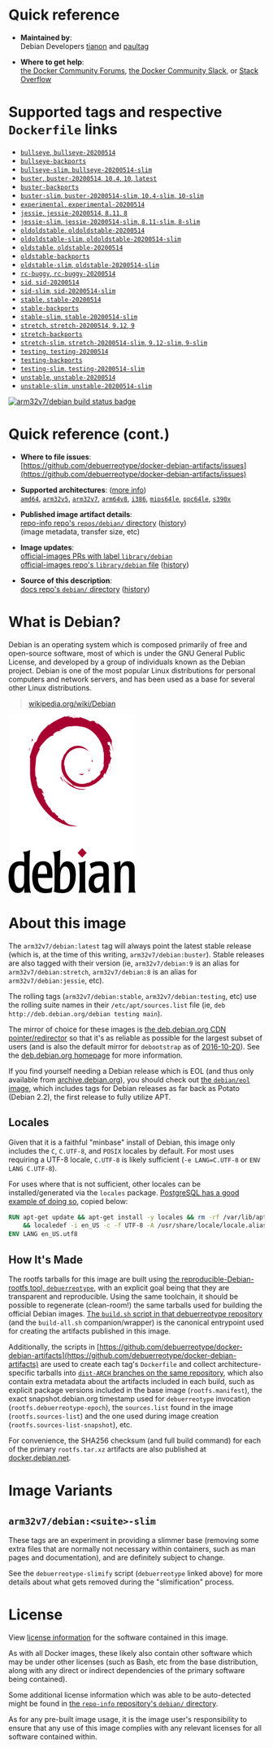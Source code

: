 <!--

********************************************************************************

WARNING:

    DO NOT EDIT "debian/README.md"

    IT IS AUTO-GENERATED

    (from the other files in "debian/" combined with a set of templates)

********************************************************************************

-->

# Quick reference

-	**Maintained by**:  
	Debian Developers [tianon](https://qa.debian.org/developer.php?login=tianon) and [paultag](https://qa.debian.org/developer.php?login=paultag)

-	**Where to get help**:  
	[the Docker Community Forums](https://forums.docker.com/), [the Docker Community Slack](http://dockr.ly/slack), or [Stack Overflow](https://stackoverflow.com/search?tab=newest&q=docker)

# Supported tags and respective `Dockerfile` links

-	[`bullseye`, `bullseye-20200514`](https://github.com/debuerreotype/docker-debian-artifacts/blob/b57848e8e68e1e50764b6f35d5d40d7b5c48d616/bullseye/Dockerfile)
-	[`bullseye-backports`](https://github.com/debuerreotype/docker-debian-artifacts/blob/b57848e8e68e1e50764b6f35d5d40d7b5c48d616/bullseye/backports/Dockerfile)
-	[`bullseye-slim`, `bullseye-20200514-slim`](https://github.com/debuerreotype/docker-debian-artifacts/blob/b57848e8e68e1e50764b6f35d5d40d7b5c48d616/bullseye/slim/Dockerfile)
-	[`buster`, `buster-20200514`, `10.4`, `10`, `latest`](https://github.com/debuerreotype/docker-debian-artifacts/blob/b57848e8e68e1e50764b6f35d5d40d7b5c48d616/buster/Dockerfile)
-	[`buster-backports`](https://github.com/debuerreotype/docker-debian-artifacts/blob/b57848e8e68e1e50764b6f35d5d40d7b5c48d616/buster/backports/Dockerfile)
-	[`buster-slim`, `buster-20200514-slim`, `10.4-slim`, `10-slim`](https://github.com/debuerreotype/docker-debian-artifacts/blob/b57848e8e68e1e50764b6f35d5d40d7b5c48d616/buster/slim/Dockerfile)
-	[`experimental`, `experimental-20200514`](https://github.com/debuerreotype/docker-debian-artifacts/blob/b57848e8e68e1e50764b6f35d5d40d7b5c48d616/experimental/Dockerfile)
-	[`jessie`, `jessie-20200514`, `8.11`, `8`](https://github.com/debuerreotype/docker-debian-artifacts/blob/b57848e8e68e1e50764b6f35d5d40d7b5c48d616/jessie/Dockerfile)
-	[`jessie-slim`, `jessie-20200514-slim`, `8.11-slim`, `8-slim`](https://github.com/debuerreotype/docker-debian-artifacts/blob/b57848e8e68e1e50764b6f35d5d40d7b5c48d616/jessie/slim/Dockerfile)
-	[`oldoldstable`, `oldoldstable-20200514`](https://github.com/debuerreotype/docker-debian-artifacts/blob/b57848e8e68e1e50764b6f35d5d40d7b5c48d616/oldoldstable/Dockerfile)
-	[`oldoldstable-slim`, `oldoldstable-20200514-slim`](https://github.com/debuerreotype/docker-debian-artifacts/blob/b57848e8e68e1e50764b6f35d5d40d7b5c48d616/oldoldstable/slim/Dockerfile)
-	[`oldstable`, `oldstable-20200514`](https://github.com/debuerreotype/docker-debian-artifacts/blob/b57848e8e68e1e50764b6f35d5d40d7b5c48d616/oldstable/Dockerfile)
-	[`oldstable-backports`](https://github.com/debuerreotype/docker-debian-artifacts/blob/b57848e8e68e1e50764b6f35d5d40d7b5c48d616/oldstable/backports/Dockerfile)
-	[`oldstable-slim`, `oldstable-20200514-slim`](https://github.com/debuerreotype/docker-debian-artifacts/blob/b57848e8e68e1e50764b6f35d5d40d7b5c48d616/oldstable/slim/Dockerfile)
-	[`rc-buggy`, `rc-buggy-20200514`](https://github.com/debuerreotype/docker-debian-artifacts/blob/b57848e8e68e1e50764b6f35d5d40d7b5c48d616/rc-buggy/Dockerfile)
-	[`sid`, `sid-20200514`](https://github.com/debuerreotype/docker-debian-artifacts/blob/b57848e8e68e1e50764b6f35d5d40d7b5c48d616/sid/Dockerfile)
-	[`sid-slim`, `sid-20200514-slim`](https://github.com/debuerreotype/docker-debian-artifacts/blob/b57848e8e68e1e50764b6f35d5d40d7b5c48d616/sid/slim/Dockerfile)
-	[`stable`, `stable-20200514`](https://github.com/debuerreotype/docker-debian-artifacts/blob/b57848e8e68e1e50764b6f35d5d40d7b5c48d616/stable/Dockerfile)
-	[`stable-backports`](https://github.com/debuerreotype/docker-debian-artifacts/blob/b57848e8e68e1e50764b6f35d5d40d7b5c48d616/stable/backports/Dockerfile)
-	[`stable-slim`, `stable-20200514-slim`](https://github.com/debuerreotype/docker-debian-artifacts/blob/b57848e8e68e1e50764b6f35d5d40d7b5c48d616/stable/slim/Dockerfile)
-	[`stretch`, `stretch-20200514`, `9.12`, `9`](https://github.com/debuerreotype/docker-debian-artifacts/blob/b57848e8e68e1e50764b6f35d5d40d7b5c48d616/stretch/Dockerfile)
-	[`stretch-backports`](https://github.com/debuerreotype/docker-debian-artifacts/blob/b57848e8e68e1e50764b6f35d5d40d7b5c48d616/stretch/backports/Dockerfile)
-	[`stretch-slim`, `stretch-20200514-slim`, `9.12-slim`, `9-slim`](https://github.com/debuerreotype/docker-debian-artifacts/blob/b57848e8e68e1e50764b6f35d5d40d7b5c48d616/stretch/slim/Dockerfile)
-	[`testing`, `testing-20200514`](https://github.com/debuerreotype/docker-debian-artifacts/blob/b57848e8e68e1e50764b6f35d5d40d7b5c48d616/testing/Dockerfile)
-	[`testing-backports`](https://github.com/debuerreotype/docker-debian-artifacts/blob/b57848e8e68e1e50764b6f35d5d40d7b5c48d616/testing/backports/Dockerfile)
-	[`testing-slim`, `testing-20200514-slim`](https://github.com/debuerreotype/docker-debian-artifacts/blob/b57848e8e68e1e50764b6f35d5d40d7b5c48d616/testing/slim/Dockerfile)
-	[`unstable`, `unstable-20200514`](https://github.com/debuerreotype/docker-debian-artifacts/blob/b57848e8e68e1e50764b6f35d5d40d7b5c48d616/unstable/Dockerfile)
-	[`unstable-slim`, `unstable-20200514-slim`](https://github.com/debuerreotype/docker-debian-artifacts/blob/b57848e8e68e1e50764b6f35d5d40d7b5c48d616/unstable/slim/Dockerfile)

[![arm32v7/debian build status badge](https://img.shields.io/jenkins/s/https/doi-janky.infosiftr.net/job/multiarch/job/arm32v7/job/debian.svg?label=arm32v7/debian%20%20build%20job)](https://doi-janky.infosiftr.net/job/multiarch/job/arm32v7/job/debian/)

# Quick reference (cont.)

-	**Where to file issues**:  
	[https://github.com/debuerreotype/docker-debian-artifacts/issues](https://github.com/debuerreotype/docker-debian-artifacts/issues)

-	**Supported architectures**: ([more info](https://github.com/docker-library/official-images#architectures-other-than-amd64))  
	[`amd64`](https://hub.docker.com/r/amd64/debian/), [`arm32v5`](https://hub.docker.com/r/arm32v5/debian/), [`arm32v7`](https://hub.docker.com/r/arm32v7/debian/), [`arm64v8`](https://hub.docker.com/r/arm64v8/debian/), [`i386`](https://hub.docker.com/r/i386/debian/), [`mips64le`](https://hub.docker.com/r/mips64le/debian/), [`ppc64le`](https://hub.docker.com/r/ppc64le/debian/), [`s390x`](https://hub.docker.com/r/s390x/debian/)

-	**Published image artifact details**:  
	[repo-info repo's `repos/debian/` directory](https://github.com/docker-library/repo-info/blob/master/repos/debian) ([history](https://github.com/docker-library/repo-info/commits/master/repos/debian))  
	(image metadata, transfer size, etc)

-	**Image updates**:  
	[official-images PRs with label `library/debian`](https://github.com/docker-library/official-images/pulls?q=label%3Alibrary%2Fdebian)  
	[official-images repo's `library/debian` file](https://github.com/docker-library/official-images/blob/master/library/debian) ([history](https://github.com/docker-library/official-images/commits/master/library/debian))

-	**Source of this description**:  
	[docs repo's `debian/` directory](https://github.com/docker-library/docs/tree/master/debian) ([history](https://github.com/docker-library/docs/commits/master/debian))

# What is Debian?

Debian is an operating system which is composed primarily of free and open-source software, most of which is under the GNU General Public License, and developed by a group of individuals known as the Debian project. Debian is one of the most popular Linux distributions for personal computers and network servers, and has been used as a base for several other Linux distributions.

> [wikipedia.org/wiki/Debian](https://en.wikipedia.org/wiki/Debian)

![logo](https://raw.githubusercontent.com/docker-library/docs/b449be7df57e9ed9086bb5821bfb5d6cdc5d67a4/debian/logo.png)

# About this image

The `arm32v7/debian:latest` tag will always point the latest stable release (which is, at the time of this writing, `arm32v7/debian:buster`). Stable releases are also tagged with their version (ie, `arm32v7/debian:9` is an alias for `arm32v7/debian:stretch`, `arm32v7/debian:8` is an alias for `arm32v7/debian:jessie`, etc).

The rolling tags (`arm32v7/debian:stable`, `arm32v7/debian:testing`, etc) use the rolling suite names in their `/etc/apt/sources.list` file (ie, `deb http://deb.debian.org/debian testing main`).

The mirror of choice for these images is [the deb.debian.org CDN pointer/redirector](https://deb.debian.org) so that it's as reliable as possible for the largest subset of users (and is also the default mirror for `debootstrap` as of [2016-10-20](https://anonscm.debian.org/cgit/d-i/debootstrap.git/commit/?id=9e8bc60ad1ccf3a25ce7890526b70059f3e770de)). See the [deb.debian.org homepage](https://deb.debian.org) for more information.

If you find yourself needing a Debian release which is EOL (and thus only available from [archive.debian.org](http://archive.debian.org)), you should check out [the `debian/eol` image](https://hub.docker.com/r/debian/eol/), which includes tags for Debian releases as far back as Potato (Debian 2.2), the first release to fully utilize APT.

## Locales

Given that it is a faithful "minbase" install of Debian, this image only includes the `C`, `C.UTF-8`, and `POSIX` locales by default. For most uses requiring a UTF-8 locale, `C.UTF-8` is likely sufficient (`-e LANG=C.UTF-8` or `ENV LANG C.UTF-8`).

For uses where that is not sufficient, other locales can be installed/generated via the `locales` package. [PostgreSQL has a good example of doing so](https://github.com/docker-library/postgres/blob/69bc540ecfffecce72d49fa7e4a46680350037f9/9.6/Dockerfile#L21-L24), copied below:

```dockerfile
RUN apt-get update && apt-get install -y locales && rm -rf /var/lib/apt/lists/* \
	&& localedef -i en_US -c -f UTF-8 -A /usr/share/locale/locale.alias en_US.UTF-8
ENV LANG en_US.utf8
```

## How It's Made

The rootfs tarballs for this image are built using [the reproducible-Debian-rootfs tool, `debuerreotype`](https://github.com/debuerreotype/debuerreotype), with an explicit goal being that they are transparent and reproducible. Using the same toolchain, it should be possible to regenerate (clean-room!) the same tarballs used for building the official Debian images. [The `build.sh` script in that debuerreotype repository](https://github.com/debuerreotype/debuerreotype/blob/master/build.sh) (and the `build-all.sh` companion/wrapper) is the canonical entrypoint used for creating the artifacts published in this image.

Additionally, the scripts in [https://github.com/debuerreotype/docker-debian-artifacts](https://github.com/debuerreotype/docker-debian-artifacts) are used to create each tag's `Dockerfile` and collect architecture-specific tarballs into [`dist-ARCH` branches on the same repository](https://github.com/debuerreotype/docker-debian-artifacts/branches), which also contain extra metadata about the artifacts included in each build, such as explicit package versions included in the base image (`rootfs.manifest`), the exact snapshot.debian.org timestamp used for `debuerreotype` invocation (`rootfs.debuerreotype-epoch`), the `sources.list` found in the image (`rootfs.sources-list`) and the one used during image creation (`rootfs.sources-list-snapshot`), etc.

For convenience, the SHA256 checksum (and full build command) for each of the primary `rootfs.tar.xz` artifacts are also published at [docker.debian.net](https://docker.debian.net/).

# Image Variants

## `arm32v7/debian:<suite>-slim`

These tags are an experiment in providing a slimmer base (removing some extra files that are normally not necessary within containers, such as man pages and documentation), and are definitely subject to change.

See the `debuerreotype-slimify` script (`debuerreotype` linked above) for more details about what gets removed during the "slimification" process.

# License

View [license information](https://www.debian.org/social_contract#guidelines) for the software contained in this image.

As with all Docker images, these likely also contain other software which may be under other licenses (such as Bash, etc from the base distribution, along with any direct or indirect dependencies of the primary software being contained).

Some additional license information which was able to be auto-detected might be found in [the `repo-info` repository's `debian/` directory](https://github.com/docker-library/repo-info/tree/master/repos/debian).

As for any pre-built image usage, it is the image user's responsibility to ensure that any use of this image complies with any relevant licenses for all software contained within.
